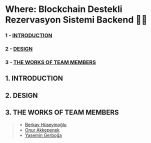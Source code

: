 # Where: Blockchain Destekli Rezervasyon Sistemi Backend 👩‍💻
### 1 - [INTRODUCTION](https://github.com/where-project#1-introduction)
### 2 - [DESIGN](https://github.com/where-project#2-design)
### 3 - [THE WORKS OF TEAM MEMBERS](https://github.com/where-project#3-the-works-of-team-members)

## 1. INTRODUCTION


## 2. DESIGN


## 3. THE WORKS OF TEAM MEMBERS
>* [Berkay Hüseyinoğlu](https://github.com/thehuseyinoglu)
>* [Onur Akkepenek](https://github.com/OnurAkkepenekk)
>* [Yasemin Gerboğa](https://github.com/yasemingerboga)
